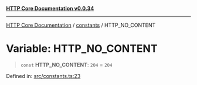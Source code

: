 [**HTTP Core Documentation v0.0.34**](../../README.md)

***

[HTTP Core Documentation](../../modules.md) / [constants](../README.md) / HTTP\_NO\_CONTENT

# Variable: HTTP\_NO\_CONTENT

> `const` **HTTP\_NO\_CONTENT**: `204` = `204`

Defined in: [src/constants.ts:23](https://github.com/stonemjs/http-core/blob/424f80742be298e137f118c0e2e80266a8a78f3c/src/constants.ts#L23)
